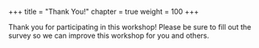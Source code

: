 +++
title = "Thank You!"
chapter = true
weight = 100
+++

Thank you for participating in this workshop! Please be sure to fill out the survey so we can improve this workshop for you and others.